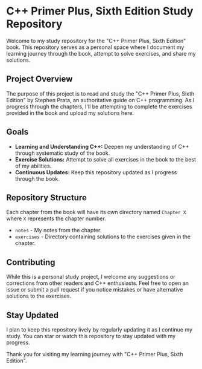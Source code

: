 # C++ Primer Plus, Sixth Edition Study Repository

Welcome to my study repository for the "C++ Primer Plus, Sixth Edition" book. This repository serves as a personal space where I document my learning journey through the book, attempt to solve exercises, and share my solutions.

## Project Overview

The purpose of this project is to read and study the "C++ Primer Plus, Sixth Edition" by Stephen Prata, an authoritative guide on C++ programming. As I progress through the chapters, I'll be attempting to complete the exercises provided in the book and upload my solutions here.

## Goals

- **Learning and Understanding C++:** Deepen my understanding of C++ through systematic study of the book.
- **Exercise Solutions:** Attempt to solve all exercises in the book to the best of my abilities.
- **Continuous Updates:** Keep this repository updated as I progress through the book.

## Repository Structure

Each chapter from the book will have its own directory named `Chapter_X` where `X` represents the chapter number.

- `notes` - My notes from the chapter.
- `exercises` - Directory containing solutions to the exercises given in the chapter.


## Contributing

While this is a personal study project, I welcome any suggestions or corrections from other readers and C++ enthusiasts. Feel free to open an issue or submit a pull request if you notice mistakes or have alternative solutions to the exercises.

## Stay Updated

I plan to keep this repository lively by regularly updating it as I continue my study. You can star or watch this repository to stay updated with my progress.

Thank you for visiting my learning journey with "C++ Primer Plus, Sixth Edition".
